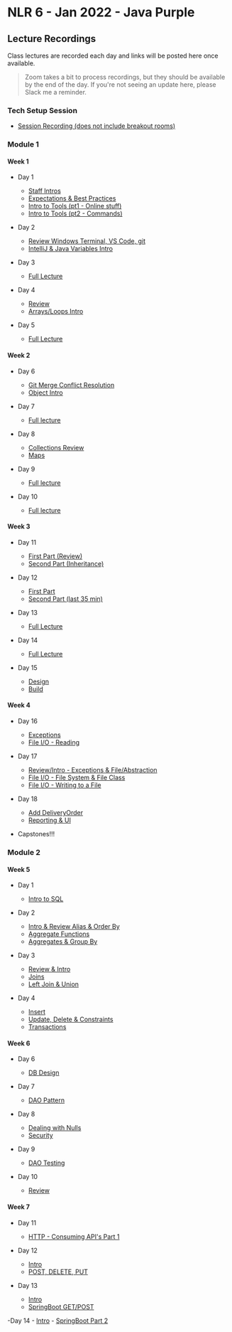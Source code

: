 # NLR 6 - Jan 2022 - Java Purple

## Lecture Recordings

Class lectures are recorded each day and links will be posted here once available.

> Zoom takes a bit to process recordings, but they should be available by the end of the day. If you're not seeing an update here, please Slack me a reminder. 

### Tech Setup Session

- [Session Recording (does not include breakout rooms)](https://techelevator.zoom.us/rec/share/s9Yc0Jl9imcNM11cg-sc3Cxy46gJP9MOHNkNVkPIkSLPWlP7ECW16p0LUlaZ8-p4.dauZwb8hoBn3Twxa?startTime=1642178228000)

### Module 1

#### Week 1
- Day 1 
    - [Staff Intros](https://techelevator.zoom.us/rec/share/SnxMoNyr3K0RKQqfyyxBhpHIWXY7eqyf91ARoaRCO0IEulfKnkoiRG_VQU7ULQrd.hji8RgloBdzWL9R5?startTime=1642427204000)
    - [Expectations & Best Practices](https://techelevator.zoom.us/rec/share/SnxMoNyr3K0RKQqfyyxBhpHIWXY7eqyf91ARoaRCO0IEulfKnkoiRG_VQU7ULQrd.hji8RgloBdzWL9R5?startTime=1642433280000)
    - [Intro to Tools (pt1 - Online stuff)](https://techelevator.zoom.us/rec/share/AszLjjHPnRYbsi65-lQW0XsE47QrmM3vfCCovySyCuuBO4kJ9ChCSK8qnsALrLhQ.MxWA8mraTWhLAxUN?startTime=1642442904000)
    - [Intro to Tools (pt2 - Commands)](https://techelevator.zoom.us/rec/share/AszLjjHPnRYbsi65-lQW0XsE47QrmM3vfCCovySyCuuBO4kJ9ChCSK8qnsALrLhQ.MxWA8mraTWhLAxUN?startTime=1642449932000)

- Day 2
    - [Review Windows Terminal, VS Code, git](https://techelevator.zoom.us/rec/share/EmThean-h23DpJeD3ySz719rLOcC56WZlHMbtJZEY-kZgDxF76xKSaCjNva7T3e4.TVUVCQ_IBq97MZVx?startTime=1642516977000)
    - [IntelliJ & Java Variables Intro](https://techelevator.zoom.us/rec/share/EmThean-h23DpJeD3ySz719rLOcC56WZlHMbtJZEY-kZgDxF76xKSaCjNva7T3e4.TVUVCQ_IBq97MZVx?startTime=1642522118000)

- Day 3 
    - [Full Lecture](https://techelevator.zoom.us/rec/share/xjbtsqm7_om6LsaksCvzFWdt2Te-BNmLRrBgbeY_VO9MoFm4qlVrJs1LUetgR0iC.pTzzdNO2dancVfjB?startTime=1642603850000)

- Day 4 
    - [Review](https://techelevator.zoom.us/rec/share/ww-aAYTsmgpnAcyzc0p1_Lvlgw5AEHXP3zVVb1irQe5bop3iNKUJ8HecH3EWqz05.-Y9Qa8sOaT2Zm6CY?startTime=1642690137000)
    - [Arrays/Loops Intro](https://techelevator.zoom.us/rec/share/ww-aAYTsmgpnAcyzc0p1_Lvlgw5AEHXP3zVVb1irQe5bop3iNKUJ8HecH3EWqz05.-Y9Qa8sOaT2Zm6CY?startTime=1642698678000)

- Day 5
    - [Full Lecture](https://techelevator.zoom.us/rec/share/MDivs2gNDFglOxg9malqsYPCZyoVBCh6lR2D59bDdmydL8XGBLPzKs_fxL0dW7CZ.UAb5ks263QVoe3CD?startTime=1642776451000)

#### Week 2
- Day 6 
    - [Git Merge Conflict Resolution](https://techelevator.zoom.us/rec/share/GHhzFxM_6sp2wg9xItP8J65bRnoLakLLd4wkuoYZnRNOwnAohmtL5AAETKLPQBPV.RKxZrmKONBdX0fVY?startTime=1643035821000)
    - [Object Intro](https://techelevator.zoom.us/rec/share/GHhzFxM_6sp2wg9xItP8J65bRnoLakLLd4wkuoYZnRNOwnAohmtL5AAETKLPQBPV.RKxZrmKONBdX0fVY?startTime=1643040748000)

- Day 7 
    - [Full lecture](https://techelevator.zoom.us/rec/share/P6-tyJ0W15syPIzIig4lJfvCHlmu0l04oqnDVDUOJ4_A4dARjEMM2nQvNM23_OxV.anO39EeJ_NJvyxlU?startTime=1643122147000)

- Day 8
    - [Collections Review](https://techelevator.zoom.us/rec/share/BVf5uia0xvO3YmvdMQ7RF4ynl4vA5zjBrJ0yu5n6C0fQDOGYvTrvleE1ZY4uT1k.hRa-TlMU-uQYxxLL?startTime=1643207939000)
    - [Maps](https://techelevator.zoom.us/rec/share/BVf5uia0xvO3YmvdMQ7RF4ynl4vA5zjBrJ0yu5n6C0fQDOGYvTrvleE1ZY4uT1k.hRa-TlMU-uQYxxLL?startTime=1643214203000)

- Day 9
    - [Full lecture](https://techelevator.zoom.us/rec/share/bNTyf_WZO8GdSva_6novzKQkIxjlBqGDOQz5plIkSr8lKnxVvhVejXfAo0GNfb4r.Px5JYdTc0D8WNJw5?startTime=1643295298000)

- Day 10
    - [Full lecture](https://techelevator.zoom.us/rec/share/kdAD0QU1pEm0WT1pA4xiWjwdVoWLPbJMld0VjSa1Eim-KDCy8bX050E6tgZ4BXD2.T1PkztieS8PD81BG?startTime=1643381241000)

#### Week 3

- Day 11 
    - [First Part (Review)](https://techelevator.zoom.us/rec/share/tE3AIwxHXTlX7hqITgxH7r31rgJfmLg5zZhF-6uX2X2araOBlPER3mcuGDxFGfs.HTp0XNVXI9K_iQqk?startTime=1643639989000)
    - [Second Part (Inheritance)](https://techelevator.zoom.us/rec/share/tE3AIwxHXTlX7hqITgxH7r31rgJfmLg5zZhF-6uX2X2araOBlPER3mcuGDxFGfs.HTp0XNVXI9K_iQqk?startTime=1643644812000)

- Day 12
    - [First Part](https://techelevator.zoom.us/rec/share/bUtU2GJFOtT8AGq9sVfuxKIYIcCRukqU7cmwf89h_x4fIxUkir8PIvZ6CGFY8G4.6XmSJWPOy4tzTSE-?startTime=1643727323000)
    - [Second Part (last 35 min)](https://techelevator.zoom.us/rec/share/bUtU2GJFOtT8AGq9sVfuxKIYIcCRukqU7cmwf89h_x4fIxUkir8PIvZ6CGFY8G4.6XmSJWPOy4tzTSE-?startTime=1643736734000)

- Day 13
    - [Full Lecture](https://techelevator.zoom.us/rec/share/CSTqOjra-LnABaDSiGDrRDp9lrNUGB2PQSP_HlwYmn-fq2FjepPp6KldeaMXNo53.EijnLHJvspezX9Tn?startTime=1643813513000)

- Day 14
    - [Full Lecture](https://techelevator.zoom.us/rec/share/VVTExyVFKKok01iLg6MvpHLm2N5CfUW28Gqz-DHKXkEL0RT14Fb-d6VPwsocAuv4.qfMtNUpIiN7rvHlD?startTime=1643899979000)

- Day 15
    - [Design](https://techelevator.zoom.us/rec/share/27UCM242lR3ayzH5-yVjV0tL5KmSY_hixeQ5cU_yEyr2GgK6UkKH0Ce1-9LncXq9.SCbxcnNOeljQ3HwZ?startTime=1643987614000)
    - [Build](https://techelevator.zoom.us/rec/share/27UCM242lR3ayzH5-yVjV0tL5KmSY_hixeQ5cU_yEyr2GgK6UkKH0Ce1-9LncXq9.SCbxcnNOeljQ3HwZ?startTime=1643990420000)

#### Week 4

- Day 16
    - [Exceptions](https://techelevator.zoom.us/rec/share/2yRRDesHuywb4AQjeqbukoJlVhmSGgeIUte15xXeVacfuvnbNBRikfNKKMUCZl8q.sblgQ03qpq-LBGeo?startTime=1644245440000)
    - [File I/O - Reading](https://techelevator.zoom.us/rec/share/2yRRDesHuywb4AQjeqbukoJlVhmSGgeIUte15xXeVacfuvnbNBRikfNKKMUCZl8q.sblgQ03qpq-LBGeo?startTime=1644251229000)

- Day 17
    - [Review/Intro - Exceptions & File/Abstraction](https://techelevator.zoom.us/rec/share/RQhmR712LZ7QhVCeKyQfjLKAYRuWrCcohhdgqHXcISrCvpleusRRKyKDzXzyOumk.ZgYGQml3ukVjXFlw?startTime=1644330760000)
    - [File I/O - File System & File Class](https://techelevator.zoom.us/rec/share/RQhmR712LZ7QhVCeKyQfjLKAYRuWrCcohhdgqHXcISrCvpleusRRKyKDzXzyOumk.ZgYGQml3ukVjXFlw?startTime=1644335271000)
    - [File I/O - Writing to a File](https://techelevator.zoom.us/rec/share/RQhmR712LZ7QhVCeKyQfjLKAYRuWrCcohhdgqHXcISrCvpleusRRKyKDzXzyOumk.ZgYGQml3ukVjXFlw?startTime=1644339885000)

- Day 18
    - [Add DeliveryOrder](https://techelevator.zoom.us/rec/share/Gx7xLujd2aVZPhtemac64Ud73-CaKY1fNseH9axBF3yuh7gj2HSkAU7DVZXIDrIZ.5lwzx5qvWkZHiRzX?startTime=1644418274000)
    - [Reporting & UI](https://techelevator.zoom.us/rec/share/Gx7xLujd2aVZPhtemac64Ud73-CaKY1fNseH9axBF3yuh7gj2HSkAU7DVZXIDrIZ.5lwzx5qvWkZHiRzX?startTime=1644421605000)

- Capstones!!!

### Module 2

#### Week 5

- Day 1
    - [Intro to SQL](https://techelevator.zoom.us/rec/share/Hh9OQmgRSvlhNwFaPvJ7nyilpdqVMjQECzDUlacfjc_UAB1qWCBalH0mXlUa5I0W.-1FESBF1ypSvLYCd?startTime=1644936021000)

- Day 2
    - [Intro & Review Alias & Order By](https://techelevator.zoom.us/rec/share/3ykB1pbDc7xuhsl5F9zko2jQFtoJb511_tfrjPE7MbJtLsO0xrCPgzQBku8g-Qo3.xgiMMv-0AC0W8xEs?startTime=1645022668000)
    - [Aggregate Functions](https://techelevator.zoom.us/rec/share/3ykB1pbDc7xuhsl5F9zko2jQFtoJb511_tfrjPE7MbJtLsO0xrCPgzQBku8g-Qo3.xgiMMv-0AC0W8xEs?startTime=1645026694000)
    - [Aggregates & Group By](https://techelevator.zoom.us/rec/share/3ykB1pbDc7xuhsl5F9zko2jQFtoJb511_tfrjPE7MbJtLsO0xrCPgzQBku8g-Qo3.xgiMMv-0AC0W8xEs?startTime=1645030275000)

- Day 3
    - [Review & Intro](https://techelevator.zoom.us/rec/share/kvRW9F2zx07IUB1dD1wqJAoXv8DmuRzuo8SH1ZWmQmcoJYioxdQYcJrlW1AdUsi3.9mWYSgCfY32f0Ql4?startTime=1645109444000)
    - [Joins](https://techelevator.zoom.us/rec/share/kvRW9F2zx07IUB1dD1wqJAoXv8DmuRzuo8SH1ZWmQmcoJYioxdQYcJrlW1AdUsi3.9mWYSgCfY32f0Ql4?startTime=1645114110000)
    - [Left Join & Union](https://techelevator.zoom.us/rec/share/kvRW9F2zx07IUB1dD1wqJAoXv8DmuRzuo8SH1ZWmQmcoJYioxdQYcJrlW1AdUsi3.9mWYSgCfY32f0Ql4?startTime=1645117088000)

- Day 4
    - [Insert](https://techelevator.zoom.us/rec/share/smsaqb_NG-Po4DoCq7AEYUbZz1Feyskv3c2CkKhodzNAsHkbz4R013f2jzTwRFM5.g_Ih_yV0HnhRS9PI?startTime=1645195833000)
    - [Update, Delete & Constraints](https://techelevator.zoom.us/rec/share/smsaqb_NG-Po4DoCq7AEYUbZz1Feyskv3c2CkKhodzNAsHkbz4R013f2jzTwRFM5.g_Ih_yV0HnhRS9PI?startTime=1645199991000)
    - [Transactions](https://techelevator.zoom.us/rec/share/smsaqb_NG-Po4DoCq7AEYUbZz1Feyskv3c2CkKhodzNAsHkbz4R013f2jzTwRFM5.g_Ih_yV0HnhRS9PI?startTime=1645203758000)

#### Week 6

- Day 6
    - [DB Design](https://techelevator.zoom.us/rec/share/KY1oYiwRj-NbIBaG5Zu1l7y1-YvLj1OhOR2fr6tJTvyCT0UZrb3zUQHuHh1Tg3zx.lwgsX6RNTX1tC4YV?startTime=1645454804000)

- Day 7
    - [DAO Pattern](https://techelevator.zoom.us/rec/share/WZhafcEP2G5U0J3h0pFdYSYhpqbmfZdotqp36y87Hhi_I98x5UVuoYsr8ED3T7q2.Mm187NRy5gmY3G_9?startTime=1645541379000)

- Day 8 
    - [Dealing with Nulls](https://techelevator.zoom.us/rec/share/46nl-Y6WH9sHNlnfwkDA6U0exhCdNQVjwJPDEfJ5wvixlz8B-gUTTCsu3hWzEOZX.T-vtyoOOQPI6m256?startTime=1645627985000)
    - [Security](https://techelevator.zoom.us/rec/share/46nl-Y6WH9sHNlnfwkDA6U0exhCdNQVjwJPDEfJ5wvixlz8B-gUTTCsu3hWzEOZX.T-vtyoOOQPI6m256?startTime=1645632062000)

- Day 9 
    - [DAO Testing](https://techelevator.zoom.us/rec/share/337yBSC0Sr11qdbZDkF-PfheqgQuyOHIiaK5PPwKk6Brol8_adZPitmPtXmGkmHQ.qsNKgKDg4nAZUsX9?startTime=1645714406000)

- Day 10
    - [Review](https://techelevator.zoom.us/rec/share/6pSdxR5V7LUpRPieXUEOVm_EYq5a8wpFypcr7eAGP3voh0cECDyYeUiLil4T7xZI.H84tlJy0KKlCEF4V?startTime=1645800663000)

#### Week 7

- Day 11
    - [HTTP - Consuming API's Part 1](https://techelevator.zoom.us/rec/share/7XZXZ0v9i-yHQoEnVB5I4OeU_cSMVi8PDvFnJYcKBQh9wASNUJJQ7Fb8BlSJCFUf.1M3RD6V9IosmwnV7?startTime=1646059274000)

- Day 12
    - [Intro](https://techelevator.zoom.us/rec/share/2SACKYqKLF3aN8D3gEDw6I9CC648mmpDinxgAHnZl8j4M_cOcq2LUb_-SOn25LtB.--K61R6VzqD2NFHa?startTime=1646147412000)
    - [POST, DELETE, PUT](https://techelevator.zoom.us/rec/share/2SACKYqKLF3aN8D3gEDw6I9CC648mmpDinxgAHnZl8j4M_cOcq2LUb_-SOn25LtB.--K61R6VzqD2NFHa?startTime=1646150252000)

- Day 13
    - [Intro](https://techelevator.zoom.us/rec/share/LtXtzlnT85BIRQrB8t4ZriZWDUwhlpETfuk1-H10nwmN5XG_9NhLx_D7-eS9LTMj.8gYEvK8ZbZ_palAF?startTime=1646233077000)
    - [SpringBoot GET/POST](https://techelevator.zoom.us/rec/share/LtXtzlnT85BIRQrB8t4ZriZWDUwhlpETfuk1-H10nwmN5XG_9NhLx_D7-eS9LTMj.8gYEvK8ZbZ_palAF?startTime=1646236994000)

-Day 14
    - [Intro](https://techelevator.zoom.us/rec/share/UivuajQlkCMb5aEfvkbO0uHjm1k6vHvT8nUUhuQBTf-UgklKvDM28g80FTWkN_c.k00Ng6SHKuvOc7-s?startTime=1646318840000)
    - [SpringBoot Part 2](https://techelevator.zoom.us/rec/share/UivuajQlkCMb5aEfvkbO0uHjm1k6vHvT8nUUhuQBTf-UgklKvDM28g80FTWkN_c.k00Ng6SHKuvOc7-s?startTime=1646322823000)